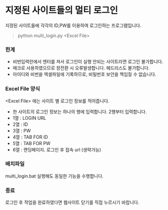 # 지정된 사이트들의 멀티 로그인

지정된 사이트들에 각각의 ID,PW를 이용하여 로그인하는 프로그램입니다.

>python multi_login.py <Excel File\>

### 한계
- 비번입력란에서 엔터를 쳐서 로그인이 실행 안되는 사이트라면 로그인 불가합니다.
- 매크로 사용하였으므로 창전환 시 오류발생합니다. 헤드리스도 불가합니다.
- 아이디와 비번을 엑셀파일에 기록하므로, 비밀번호 보안을 책임질 수 없습니다.

### Excel File 양식
<Excel File\> 에는 사이트 별 로그인 정보를 적어줍니다. 
- 한 사이트의 로그인 정보는 하나의 행에 입력합니다. 2행부터 입력합니다.
- 1열 : LOGIN URL
- 2열 : ID
- 3열 : PW
- 4열 : TAB FOR ID
- 5열 : TAB FOR PW
- 6열 : 랜딩페이지. 로그인 후 접속 url (생략가능)

### 배치파일
multi_login.bat 실행해도 동일한 기능을 수행합니다.

### 종료
로그인 후 작업을 완료하였다면 웹사이트 닫기를 직접 누르시기 바랍니다.